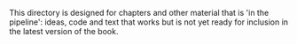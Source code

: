 This directory is designed for chapters and other material that is 'in the pipeline':
ideas, code and text that works but is not yet ready for inclusion in the latest version of the book.